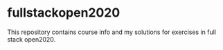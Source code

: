 # fullstackopen2020
This repository contains  course info and my solutions for exercises in full stack open2020.

